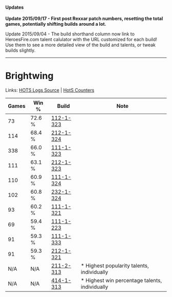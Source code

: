 #### Updates
**Update 2015/09/17 - First post Rexxar patch numbers, resetting the total games, potentially shifting builds around a lot.**

Update 2015/09/04 - The build shorthand column now link to HeroesFire.com talent calulator with the URL customized for each build!  
Use them to see a more detailed view of the build and talents, or tweak builds slightly.

***

# Brightwing

Links: [HOTS Logs Source](https://www.hotslogs.com/Sitewide/HeroDetails?Hero=Brightwing) | [HotS Counters](http://hotscounters.com/#/hero/Brightwing)

Games  | Win %  | Build     | Note
-----  | -----  | -----     | ----
73     | 72.6 % | [112-1-323](http://www.heroesfire.com/hots/talent-calculator/brightwing#gRAh) | 
114    | 68.4 % | [212-1-324](http://www.heroesfire.com/hots/talent-calculator/brightwing#kFJi) | 
338    | 66.0 % | [111-1-323](http://www.heroesfire.com/hots/talent-calculator/brightwing#gOkR) | 
111    | 63.1 % | [212-1-323](http://www.heroesfire.com/hots/talent-calculator/brightwing#kFJh) | 
110    | 60.9 % | [111-1-324](http://www.heroesfire.com/hots/talent-calculator/brightwing#gOkS) | 
102    | 60.8 % | [232-1-324](http://www.heroesfire.com/hots/talent-calculator/brightwing#l08i) | 
93     | 60.2 % | [111-1-321](http://www.heroesfire.com/hots/talent-calculator/brightwing#gOkP) | 
69     | 59.4 % | [111-1-223](http://www.heroesfire.com/hots/talent-calculator/brightwing#gOit) | 
91     | 59.3 % | [111-1-333](http://www.heroesfire.com/hots/talent-calculator/brightwing#gOkb) | 
91     | 59.3 % | [212-1-321](http://www.heroesfire.com/hots/talent-calculator/brightwing#kFJf) | 
N/A    | N/A    | [211-2-313](http://www.heroesfire.com/hots/talent-calculator/brightwing#kD6v) | * Highest popularity talents, individually
N/A    | N/A    | [414-1-313](http://www.heroesfire.com/hots/talent-calculator/brightwing#ryU1) | * Highest win percentage talents, individually

